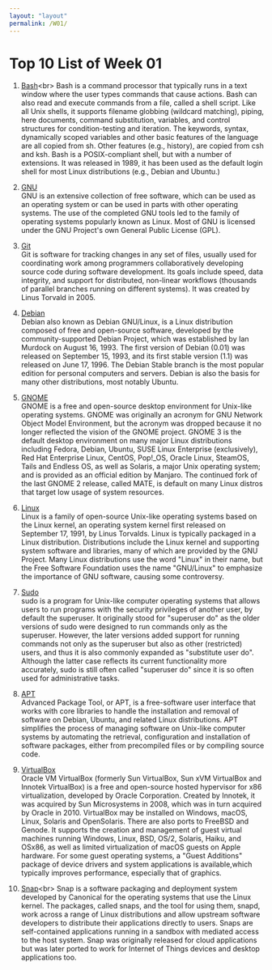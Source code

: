 ```yaml
---
layout: "layout"
permalink: /W01/
---
```


# Top 10 List of Week 01

1. [Bash](https://en.wikipedia.org/wiki/Bash_(Unix_shell))<br>
Bash is a command processor that typically runs in a text window where the user types commands that cause actions. Bash can also
read and execute commands from a file, called a shell script. Like all Unix shells, it supports filename globbing (wildcard
matching), piping, here documents, command substitution, variables, and control structures for condition-testing and iteration.
The keywords, syntax, dynamically scoped variables and other basic features of the language are all copied from sh. Other
features (e.g., history), are copied from csh and ksh. Bash is a POSIX-compliant shell, but with a number of extensions. It was released in 1989, it has been used as the default login shell for most Linux distributions (e.g., Debian and Ubuntu.)

2. [GNU](https://en.wikipedia.org/wiki/GNU)<br>
GNU is an extensive collection of free software, which can be used as an operating system or can be used in parts with other 
operating systems. The use of the completed GNU tools led to the family of operating systems popularly known as Linux. Most of 
GNU is licensed under the GNU Project's own General Public License (GPL).

3. [Git](https://en.wikipedia.org/wiki/Git)<br>
Git is software for tracking changes in any set of files, usually used for coordinating work among programmers collaboratively 
developing source code during software development. Its goals include speed, data integrity, and support for distributed, 
non-linear workflows (thousands of parallel branches running on different systems). It was created by Linus Torvald in 2005.

4. [Debian](https://en.wikipedia.org/wiki/Debian)<br>
Debian also known as Debian GNU/Linux, is a Linux distribution composed of free and open-source software, developed by the 
community-supported Debian Project, which was established by Ian Murdock on August 16, 1993. The first version of Debian (0.01) 
was released on September 15, 1993, and its first stable version (1.1) was released on June 17, 1996. The Debian Stable branch is 
the most popular edition for personal computers and servers. Debian is also the basis for many other distributions, most notably 
Ubuntu.

5. [GNOME](https://en.wikipedia.org/wiki/GNOME)<br>
GNOME is a free and open-source desktop environment for Unix-like operating systems. GNOME was 
originally an acronym for GNU Network Object Model Environment, but the acronym was dropped because it no longer reflected the 
vision of the GNOME project. GNOME 3 is the default desktop environment on many major Linux distributions including Fedora, 
Debian, Ubuntu, SUSE Linux Enterprise (exclusively), Red Hat Enterprise Linux, CentOS, Pop!_OS, Oracle Linux, SteamOS, Tails and 
Endless OS, as well as Solaris, a major Unix operating system; and is provided as an official edition by Manjaro. The continued 
fork of the last GNOME 2 release, called MATE, is default on many Linux distros that target low usage of system resources.

6. [Linux](https://en.wikipedia.org/wiki/Linux)<br>
Linux is a family of open-source Unix-like operating systems based on the Linux kernel, an operating system kernel first released 
on September 17, 1991, by Linus Torvalds. Linux is typically packaged in a Linux distribution. Distributions include the Linux 
kernel and supporting system software and libraries, many of which are provided by the GNU Project. Many Linux distributions use 
the word "Linux" in their name, but the Free Software Foundation uses the name "GNU/Linux" to emphasize the importance of GNU 
software, causing some controversy.

7. [Sudo](https://en.wikipedia.org/wiki/Sudo)<br>
sudo is a program for Unix-like computer operating systems that allows users to run programs with the security privileges of 
another user, by default the superuser. It originally stood for "superuser do" as the older versions of sudo were designed to run 
commands only as the superuser. However, the later versions added support for running commands not only as the superuser but also 
as other (restricted) users, and thus it is also commonly expanded as "substitute user do". Although the latter case reflects its 
current functionality more accurately, sudo is still often called "superuser do" since it is so often used for administrative 
tasks.

8. [APT](https://en.wikipedia.org/wiki/APT_(software))<br>
Advanced Package Tool, or APT, is a free-software user interface that works with core libraries to handle the installation and 
removal of software on Debian, Ubuntu, and related Linux distributions. APT simplifies the process of managing software on 
Unix-like computer systems by automating the retrieval, configuration and installation of software packages, either from 
precompiled files or by compiling source code.

9. [VirtualBox](https://en.wikipedia.org/wiki/VirtualBox)<br>
Oracle VM VirtualBox (formerly Sun VirtualBox, Sun xVM VirtualBox and Innotek VirtualBox) is a free and open-source hosted 
hypervisor for x86 virtualization, developed by Oracle Corporation. Created by Innotek, it was acquired by Sun Microsystems in 
2008, which was in turn acquired by Oracle in 2010. VirtualBox may be installed on Windows, macOS, Linux, Solaris and OpenSolaris. There are also ports to FreeBSD and Genode. It supports the creation and management of guest virtual machines running Windows, Linux, BSD, OS/2, Solaris, Haiku, and OSx86, as well as limited virtualization of macOS guests on Apple hardware. For some guest operating systems, a "Guest Additions" package of device drivers and system applications is available,which typically improves performance, especially that of graphics.

10. [Snap](https://en.wikipedia.org/wiki/Snap_(package_manager))<br>
Snap is a software packaging and deployment system developed by Canonical for the operating systems that use the Linux kernel. 
The packages, called snaps, and the tool for using them, snapd, work across a range of Linux distributions and allow upstream 
software developers to distribute their applications directly to users. Snaps are self-contained applications running in a 
sandbox with mediated access to the host system. Snap was originally released for cloud applications but was later ported to 
work for Internet of Things devices and desktop applications too.
